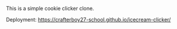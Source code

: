 This is a simple cookie clicker clone.

Deployment:
https://crafterboy27-school.github.io/icecream-clicker/
